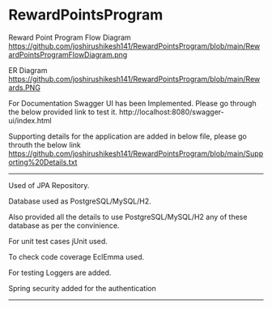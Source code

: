 # RewardPointsProgram

Reward Point Program Flow Diagram
https://github.com/joshirushikesh141/RewardPointsProgram/blob/main/RewardPointsProgramFlowDiagram.png

ER Diagram
https://github.com/joshirushikesh141/RewardPointsProgram/blob/main/Rewards.PNG

For Documentation Swagger UI has been Implemented.
Please go through the below provided link to test it.
http://localhost:8080/swagger-ui/index.html

Supporting details for the application are added in below file, please go throuth the below link
https://github.com/joshirushikesh141/RewardPointsProgram/blob/main/Supporting%20Details.txt

----------------------------------------------------------------------------------------------------------

Used of JPA Repository.

Database used as PostgreSQL/MySQL/H2.

Also provided all the details to use PostgreSQL/MySQL/H2 any of these database as per the convinience.

For unit test cases jUnit used.

To check code coverage EclEmma used.

For testing Loggers are added.

Spring security added for the authentication

---------------------------------------------------------------------------------------------------------




